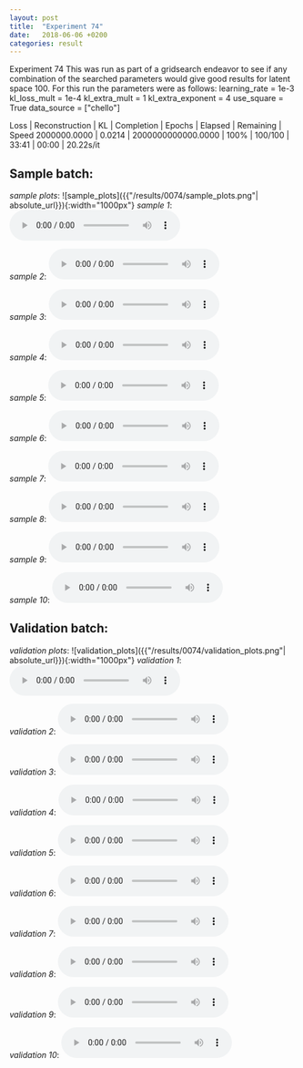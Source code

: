 ```yaml
---
layout: post
title:  "Experiment 74"
date:   2018-06-06 +0200
categories: result
---
```

Experiment 74
This was run as part of a gridsearch endeavor to see if any combination of the searched parameters would give good results for latent space 100.
For this run the parameters were as follows:
learning_rate = 1e-3
kl_loss_mult = 1e-4
kl_extra_mult = 1
kl_extra_exponent = 4
use_square = True
data_source = ["chello"]

Loss | Reconstruction | KL | Completion | Epochs | Elapsed | Remaining | Speed
2000000.0000 | 0.0214 | 2000000000000.0000 | 100% | 100/100 | 33:41 | 00:00 | 20.22s/it



## **Sample batch**:
_sample plots_:
![sample_plots]({{"/results/0074/sample_plots.png"| absolute_url}}){:width="1000px"}
_sample 1_:
<audio src="/ResultsOverview/results/0074/sample_1.wav" controls preload></audio>

_sample 2_:
<audio src="/ResultsOverview/results/0074/sample_2.wav" controls preload></audio>

_sample 3_:
<audio src="/ResultsOverview/results/0074/sample_3.wav" controls preload></audio>

_sample 4_:
<audio src="/ResultsOverview/results/0074/sample_4.wav" controls preload></audio>

_sample 5_:
<audio src="/ResultsOverview/results/0074/sample_5.wav" controls preload></audio>

_sample 6_:
<audio src="/ResultsOverview/results/0074/sample_6.wav" controls preload></audio>

_sample 7_:
<audio src="/ResultsOverview/results/0074/sample_7.wav" controls preload></audio>

_sample 8_:
<audio src="/ResultsOverview/results/0074/sample_8.wav" controls preload></audio>

_sample 9_:
<audio src="/ResultsOverview/results/0074/sample_9.wav" controls preload></audio>

_sample 10_:
<audio src="/ResultsOverview/results/0074/sample_10.wav" controls preload></audio>

## **Validation batch**:
_validation plots_:
![validation_plots]({{"/results/0074/validation_plots.png"| absolute_url}}){:width="1000px"}
_validation 1_:
<audio src="/ResultsOverview/results/0074/validation_1.wav" controls preload></audio>

_validation 2_:
<audio src="/ResultsOverview/results/0074/validation_2.wav" controls preload></audio>

_validation 3_:
<audio src="/ResultsOverview/results/0074/validation_3.wav" controls preload></audio>

_validation 4_:
<audio src="/ResultsOverview/results/0074/validation_4.wav" controls preload></audio>

_validation 5_:
<audio src="/ResultsOverview/results/0074/validation_5.wav" controls preload></audio>

_validation 6_:
<audio src="/ResultsOverview/results/0074/validation_6.wav" controls preload></audio>

_validation 7_:
<audio src="/ResultsOverview/results/0074/validation_7.wav" controls preload></audio>

_validation 8_:
<audio src="/ResultsOverview/results/0074/validation_8.wav" controls preload></audio>

_validation 9_:
<audio src="/ResultsOverview/results/0074/validation_9.wav" controls preload></audio>

_validation 10_:
<audio src="/ResultsOverview/results/0074/validation_10.wav" controls preload></audio>
